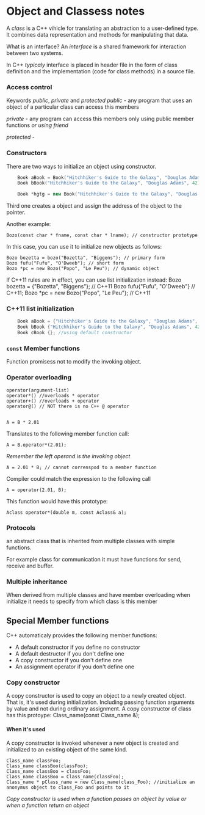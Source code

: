 # Object and Classess notes

A _class_ is a C++ vihicle for translating an abstraction to a user-defined type.
It combines data representation and methods for manipulating that data.

  What is an interface?
  An _interface_ is a shared framework for interaction between two systems.

In C++ _typicaly_ interface is placed in header file in the form of class definition
and the implementation (code for class methods) in a source file.

### Access control

Keywords _public_,  _private_ and _protected_
  _public_ - any program that uses an object of a particular class can access this members

  _private_ - any program can access this members only using public member functions *or using friend*

  _protected_ -

### Constructors

There are two ways to initialize an object using constructor.


```c++
    Book aBook = Book("Hitchhiker's Guide to the Galaxy", "Douglas Adams", 42);
    Book bBook("Hitchhiker's Guide to the Galaxy", "Douglas Adams", 42);

    Book *hgtg = new Book("Hitchhiker's Guide to the Galaxy", "Douglas Adams", 42);
```

Third one creates a object and assign the address of the object to the pointer.

Another example:

    Bozo(const char * fname, const char * lname); // constructor prototype

In this case, you can use it to initialize new objects as follows:

    Bozo bozetta = bozo("Bozetta", "Biggens"); // primary form
    Bozo fufu("Fufu", "O'Dweeb"); // short form
    Bozo *pc = new Bozo("Popo", "Le Peu"); // dynamic object

If C++11 rules are in effect, you can use list initialization instead:
    Bozo bozetta = {"Bozetta", "Biggens"}; // C++11
    Bozo fufu{"Fufu", "O'Dweeb"} // C++11;
    Bozo *pc = new Bozo{"Popo", "Le Peu"}; // C++11

### C++11 list initialization

```c++
    Book aBook = {"Hitchhiker's Guide to the Galaxy", "Douglas Adams", 42};
    Book bBook {"Hitchhiker's Guide to the Galaxy", "Douglas Adams", 42};
    Book cBook {}; //using default constructor
```

### `const` Member functions

Function promisess not to modify the invoking object.


### Operator overloading

    operator(argument-list)
    operator*() //overloads * operator
    operator+() //overloads + operator
    operator@() // NOT there is no C++ @ operator


    A = B * 2.01

Translates to the following member function call:

    A = B.operator*(2.01);

_Remember the left operand is the invoking object_

    A = 2.01 * B; // cannot correnspod to a member function

Compiler could match the expression to the following call

    A = operator(2.01, B);

This function would have this prototype:

    Aclass operator*(double m, const Aclass& a);

### Protocols

an abstract class that is inherited from multiple classes with 
simple functions.

For example class for communication it must have functions
for send, receive  and buffer.

### Multiple inheritance

When derived from multiple classes and have member overloading
when initialize it needs to specify from which class is
this member

## Special Member functions

C++ automaticaly provides the following member functions:

* A default constructor if you define no constructor
* A default destructor if you don't define one
* A copy constructor if you don't define one
* An assignment operator if you don't define one

### Copy constructor

A copy constructor is used to copy an object to a newly created object. That is, it's used during initialization.
Including passing function arguments by value and not during ordinary assignment. A copy constructor of class
has this protoype:
    Class_name(const Class_name &);

#### When it's used

A copy constructor is invoked whenever a new object is created and initialized to an existing object of the same kind.

    Class_name classFoo;
    Class_name classBoo(classFoo);
    Class_name classBoo = classFoo;
    Class_name classBoo = Class_name(classFoo);
    Class_name * pClass_name = new Class_name(class_Foo); //initialize an anonymus object to class_Foo and points to it

_Copy constructor is used when a function passes an object by value or when a function return an object_
